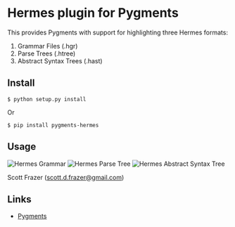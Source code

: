 Hermes plugin for Pygments
==========================

This provides Pygments with support for highlighting three Hermes formats:

1. Grammar Files (.hgr)
2. Parse Trees (.htree)
3. Abstract Syntax Trees (.hast)

Install
--------

    $ python setup.py install

Or

    $ pip install pygments-hermes

Usage
-------

![Hermes Grammar](https://github.com/scottfrazer/pygments-hermes/raw/master/img/hgr.png)
![Hermes Parse Tree](https://github.com/scottfrazer/pygments-hermes/raw/master/img/htree.png)
![Hermes Abstract Syntax Tree](https://github.com/scottfrazer/pygments-hermes/raw/master/img/hast.png)

Scott Frazer (scott.d.frazer@gmail.com)

Links
-----

* [Pygments](http://pygments.org/)
